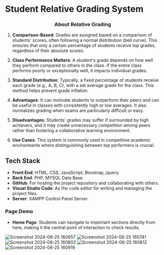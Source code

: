 
<h1 align="left">Student Relative Grading System</h1>
<h3 align="center">About Relative Grading</h3>

1. **Comparison-Based**: Grades are assigned based on a comparison of students' scores, often following a normal distribution (bell curve). This ensures that only a certain percentage of students receive top grades, regardless of their absolute scores.

2. **Class Performance Matters**: A student's grade depends on how well they perform compared to others in the class. If the entire class performs poorly or exceptionally well, it impacts individual grades.

3. **Standard Distribution**: Typically, a fixed percentage of students receive each grade (e.g., A, B, C), with a set average grade for the class. This method helps prevent grade inflation.

4. **Advantages**: It can motivate students to outperform their peers and can be useful in classes with consistently high or low averages. It also normalizes grading when exams are particularly difficult or easy.

5. **Disadvantages**: Students' grades may suffer if surrounded by high achievers, and it may create unnecessary competition among peers rather than fostering a collaborative learning environment.

6. **Use Cases**: This system is commonly used in competitive academic environments where distinguishing between top performers is crucial.

<h2 align="left">Tech Stack</h2>

- **Front End**: HTML, CSS, JavaScript, Boostrap, jquery.
- **Back End**: PHP, MYSQL Data Base.
- **GitHub**: For hosting the project repository and collaborating with others.
- **Visual Studio Code**: As the code editor for writing and managing the project files.
- **Server**: XAMPP Control Panel Server.

<h3>Page Demo</h3>

- **Home Page**: Students can navigate to important sections directly from here, making it the central point of interaction to check results.

![Screenshot 2024-08-25 160657](https://github.com/user-attachments/assets/67e719c6-dfad-4b2e-b430-6cf60d94bb12)
![Screenshot 2024-08-25 160741](https://github.com/user-attachments/assets/5fb629a7-d910-4c87-882a-d52a23ae4e2d)
![Screenshot 2024-08-25 160802](https://github.com/user-attachments/assets/c03f700f-46b3-44a5-b903-3fba7d671552)
![Screenshot 2024-08-25 160812](https://github.com/user-attachments/assets/239518c3-2c28-4091-8eff-7c8a2f6497bd)
![Screenshot 2024-08-25 160919](https://github.com/user-attachments/assets/27d1fb8c-e36f-402e-ad58-b32ece9dcd33)
